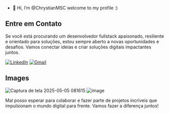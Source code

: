 - 👋 Hi, I’m @ChrystianMSC
welcome to my profile :)


## Entre em Contato

Se você está procurando um desenvolvedor fullstack apaixonado, resiliente e orientado para soluções, estou sempre aberto a novas oportunidades e desafios. Vamos conectar ideias e criar soluções digitais impactantes juntos.

[![LinkedIn](https://img.shields.io/badge/LinkedIn-0A66C2?style=for-the-badge&logo=linkedin&logoColor=white)](https://www.linkedin.com/in/chrystian-martins/)
[![Gmail](https://img.shields.io/badge/gmail-EA4335?style=for-the-badge&logo=gmail&logoColor=white)](mailto:chrystianmsc@gmail.com)

## Images

![Captura de tela 2025-05-05 081615](https://github.com/user-attachments/assets/5376b013-e0d2-4923-9b85-2356a430437c) ![image](https://github.com/user-attachments/assets/e7c0ca36-ec3d-4c59-85cc-e13654d2b2e9)



Mal posso esperar para colaborar e fazer parte de projetos incríveis que impulsionam o mundo digital para frente. Vamos fazer a diferença juntos!
